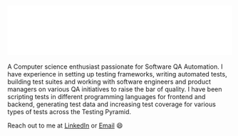 ![](assets/main.svg)

A Computer science enthusiast passionate for Software QA Automation. I have experience in setting up testing frameworks, writing automated tests, building test suites and working with software engineers and product managers on various QA initiatives to raise the bar of quality. I have been scripting tests in different programming languages for frontend and backend, generating test data and increasing test coverage for various types of tests across the Testing Pyramid. 

Reach out to me at [LinkedIn](https://www.linkedin.com/in/mfurqandaud/) or [Email](furqandaud99@gmail.com) 😄
